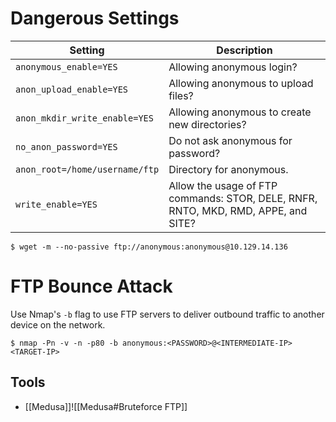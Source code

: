 # Dangerous Settings
| **Setting**                    | **Description**                                                                    |
| ------------------------------ | ---------------------------------------------------------------------------------- |
| `anonymous_enable=YES`         | Allowing anonymous login?                                                          |
| `anon_upload_enable=YES`       | Allowing anonymous to upload files?                                                |
| `anon_mkdir_write_enable=YES`  | Allowing anonymous to create new directories?                                      |
| `no_anon_password=YES`         | Do not ask anonymous for password?                                                 |
| `anon_root=/home/username/ftp` | Directory for anonymous.                                                           |
| `write_enable=YES`             | Allow the usage of FTP commands: STOR, DELE, RNFR, RNTO, MKD, RMD, APPE, and SITE? |

```shell-session
$ wget -m --no-passive ftp://anonymous:anonymous@10.129.14.136
```

# FTP Bounce Attack
Use Nmap's `-b` flag to use FTP servers to deliver outbound traffic to another device on the network.
```shell-session
$ nmap -Pn -v -n -p80 -b anonymous:<PASSWORD>@<INTERMEDIATE-IP> <TARGET-IP>
```
## Tools
- [[Medusa]]![[Medusa#Bruteforce FTP]]